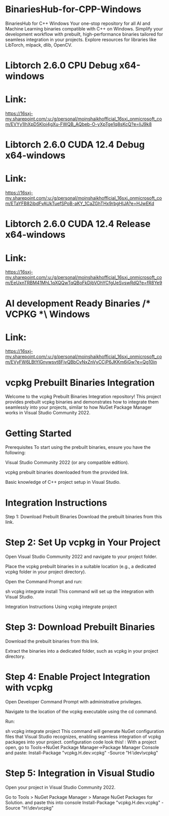 # BinariesHub-for-CPP-Windows
BinariesHub for C++ Windows Your one-stop repository for all AI and Machine Learning binaries compatible with C++ on Windows. Simplify your development workflow with prebuilt, high-performance binaries tailored for seamless integration in your projects. Explore resources for libraries like LibTorch, mlpack, dlib, OpenCV.

# Libtorch 2.6.0 CPU Debug x64-windows
# Link:
https://16sxj-my.sharepoint.com/:u:/g/personal/moinshaikhofficial_16sxj_onmicrosoft_com/EVYy1IhXpD5Kloi4gXu-FWQB_AQbeb-O-yXpTge1q8sKcQ?e=liJ9k8

# Libtorch 2.6.0 CUDA 12.4 Debug x64-windows
# Link:
https://16sxj-my.sharepoint.com/:u:/g/personal/moinshaikhofficial_16sxj_onmicrosoft_com/ETaYFB82ibdFvAUkTuefSPoB-aKY_1CaZGhTHx9rbgHIJA?e=HJwEKd

# Libtorch 2.6.0 CUDA 12.4 Release x64-windows
# Link:
https://16sxj-my.sharepoint.com/:u:/g/personal/moinshaikhofficial_16sxj_onmicrosoft_com/EeUxnTRBM41MhL1qXQQwTqQBoFkDjbVOhYCfgUeSvswRdQ?e=fR8Ye9

# AI development Ready Binaries /* VCPKG *\ Windows
# Link: 
https://16sxj-my.sharepoint.com/:u:/g/personal/moinshaikhofficial_16sxj_onmicrosoft_com/EVyFW6LBtYlGnywsvt8FjvQBbCvNxZnVyCCjP6JKKm6iGw?e=Qg10in

# vcpkg Prebuilt Binaries Integration
Welcome to the vcpkg Prebuilt Binaries Integration repository! This project provides prebuilt vcpkg binaries and demonstrates how to integrate them seamlessly into your projects, similar to how NuGet Package Manager works in Visual Studio Community 2022.

# Getting Started
Prerequisites
To start using the prebuilt binaries, ensure you have the following:

Visual Studio Community 2022 (or any compatible edition).

vcpkg prebuilt binaries downloaded from the provided link.

Basic knowledge of C++ project setup in Visual Studio.

# Integration Instructions
Step 1: Download Prebuilt Binaries
Download the prebuilt binaries from this link.

# Step 2: Set Up vcpkg in Your Project
Open Visual Studio Community 2022 and navigate to your project folder.

Place the vcpkg prebuilt binaries in a suitable location (e.g., a dedicated vcpkg folder in your project directory).

Open the Command Prompt and run:

sh
vcpkg integrate install
This command will set up the integration with Visual Studio.

Integration Instructions Using vcpkg integrate project
# Step 3: Download Prebuilt Binaries
Download the prebuilt binaries from this link.

Extract the binaries into a dedicated folder, such as vcpkg in your project directory.

# Step 4: Enable Project Integration with vcpkg
Open Developer Command Prompt with administrative privileges.

Navigate to the location of the vcpkg executable using the cd command.

Run:

sh
vcpkg integrate project
This command will generate NuGet configuration files that Visual Studio recognizes, enabling seamless integration of vcpkg packages into your project.
configuration code look this! : 
With a project open, go to Tools->NuGet Package Manager->Package Manager Console and paste:
 Install-Package "vcpkg.H.dev.vcpkg" -Source "H:\dev\vcpkg"
 
# Step 5: Integration in Visual Studio
Open your project in Visual Studio Community 2022.

Go to Tools > NuGet Package Manager > Manage NuGet Packages for Solution.
and paste this into console
 Install-Package "vcpkg.H.dev.vcpkg" -Source "H:\dev\vcpkg"

